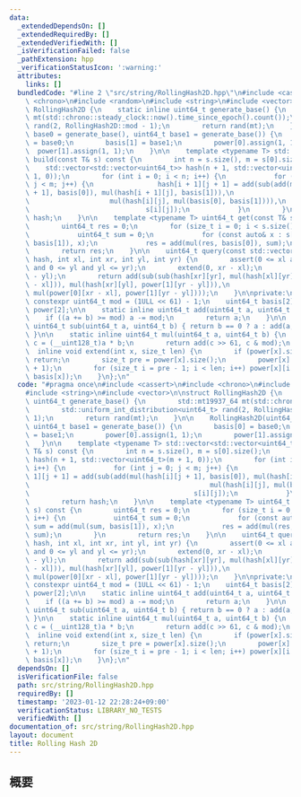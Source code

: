 ```yaml
---
data:
  _extendedDependsOn: []
  _extendedRequiredBy: []
  _extendedVerifiedWith: []
  _isVerificationFailed: false
  _pathExtension: hpp
  _verificationStatusIcon: ':warning:'
  attributes:
    links: []
  bundledCode: "#line 2 \"src/string/RollingHash2D.hpp\"\n#include <cassert>\n#include\
    \ <chrono>\n#include <random>\n#include <string>\n#include <vector>\n\nstruct\
    \ RollingHash2D {\n    static inline uint64_t generate_base() {\n        std::mt19937_64\
    \ mt(std::chrono::steady_clock::now().time_since_epoch().count());\n        std::uniform_int_distribution<uint64_t>\
    \ rand(2, RollingHash2D::mod - 1);\n        return rand(mt);\n    }\n\n    RollingHash2D(uint64_t\
    \ base0 = generate_base(), uint64_t base1 = generate_base()) {\n        basis[0]\
    \ = base0;\n        basis[1] = base1;\n        power[0].assign(1, 1);\n      \
    \  power[1].assign(1, 1);\n    }\n\n    template <typename T> std::vector<std::vector<uint64_t>>\
    \ build(const T& s) const {\n        int n = s.size(), m = s[0].size();\n    \
    \    std::vector<std::vector<uint64_t>> hash(n + 1, std::vector<uint64_t>(m +\
    \ 1, 0));\n        for (int i = 0; i < n; i++) {\n            for (int j = 0;\
    \ j < m; j++) {\n                hash[i + 1][j + 1] = add(sub(add(mul(hash[i][j\
    \ + 1], basis[0]), mul(hash[i + 1][j], basis[1])),\n                         \
    \                    mul(hash[i][j], mul(basis[0], basis[1]))),\n            \
    \                             s[i][j]);\n            }\n        }\n        return\
    \ hash;\n    }\n\n    template <typename T> uint64_t get(const T& s) const {\n\
    \        uint64_t res = 0;\n        for (size_t i = 0; i < s.size(); i++) {\n\
    \            uint64_t sum = 0;\n            for (const auto& x : s[i]) sum = add(mul(sum,\
    \ basis[1]), x);\n            res = add(mul(res, basis[0]), sum);\n        }\n\
    \        return res;\n    }\n\n    uint64_t query(const std::vector<std::vector<uint64_t>>&\
    \ hash, int xl, int xr, int yl, int yr) {\n        assert(0 <= xl and xl <= xr\
    \ and 0 <= yl and yl <= yr);\n        extend(0, xr - xl);\n        extend(1, yr\
    \ - yl);\n        return add(sub(sub(hash[xr][yr], mul(hash[xl][yr], power[0][xr\
    \ - xl])), mul(hash[xr][yl], power[1][yr - yl])),\n                   mul(hash[xl][yl],\
    \ mul(power[0][xr - xl], power[1][yr - yl])));\n    }\n\nprivate:\n    static\
    \ constexpr uint64_t mod = (1ULL << 61) - 1;\n    uint64_t basis[2];\n    std::vector<uint64_t>\
    \ power[2];\n\n    static inline uint64_t add(uint64_t a, uint64_t b) {\n    \
    \    if ((a += b) >= mod) a -= mod;\n        return a;\n    }\n\n    static inline\
    \ uint64_t sub(uint64_t a, uint64_t b) { return b == 0 ? a : add(a, mod - b);\
    \ }\n\n    static inline uint64_t mul(uint64_t a, uint64_t b) {\n        __uint128_t\
    \ c = (__uint128_t)a * b;\n        return add(c >> 61, c & mod);\n    }\n\n  \
    \  inline void extend(int x, size_t len) {\n        if (power[x].size() > len)\
    \ return;\n        size_t pre = power[x].size();\n        power[x].resize(len\
    \ + 1);\n        for (size_t i = pre - 1; i < len; i++) power[x][i + 1] = mul(power[x][i],\
    \ basis[x]);\n    }\n};\n"
  code: "#pragma once\n#include <cassert>\n#include <chrono>\n#include <random>\n\
    #include <string>\n#include <vector>\n\nstruct RollingHash2D {\n    static inline\
    \ uint64_t generate_base() {\n        std::mt19937_64 mt(std::chrono::steady_clock::now().time_since_epoch().count());\n\
    \        std::uniform_int_distribution<uint64_t> rand(2, RollingHash2D::mod -\
    \ 1);\n        return rand(mt);\n    }\n\n    RollingHash2D(uint64_t base0 = generate_base(),\
    \ uint64_t base1 = generate_base()) {\n        basis[0] = base0;\n        basis[1]\
    \ = base1;\n        power[0].assign(1, 1);\n        power[1].assign(1, 1);\n \
    \   }\n\n    template <typename T> std::vector<std::vector<uint64_t>> build(const\
    \ T& s) const {\n        int n = s.size(), m = s[0].size();\n        std::vector<std::vector<uint64_t>>\
    \ hash(n + 1, std::vector<uint64_t>(m + 1, 0));\n        for (int i = 0; i < n;\
    \ i++) {\n            for (int j = 0; j < m; j++) {\n                hash[i +\
    \ 1][j + 1] = add(sub(add(mul(hash[i][j + 1], basis[0]), mul(hash[i + 1][j], basis[1])),\n\
    \                                             mul(hash[i][j], mul(basis[0], basis[1]))),\n\
    \                                         s[i][j]);\n            }\n        }\n\
    \        return hash;\n    }\n\n    template <typename T> uint64_t get(const T&\
    \ s) const {\n        uint64_t res = 0;\n        for (size_t i = 0; i < s.size();\
    \ i++) {\n            uint64_t sum = 0;\n            for (const auto& x : s[i])\
    \ sum = add(mul(sum, basis[1]), x);\n            res = add(mul(res, basis[0]),\
    \ sum);\n        }\n        return res;\n    }\n\n    uint64_t query(const std::vector<std::vector<uint64_t>>&\
    \ hash, int xl, int xr, int yl, int yr) {\n        assert(0 <= xl and xl <= xr\
    \ and 0 <= yl and yl <= yr);\n        extend(0, xr - xl);\n        extend(1, yr\
    \ - yl);\n        return add(sub(sub(hash[xr][yr], mul(hash[xl][yr], power[0][xr\
    \ - xl])), mul(hash[xr][yl], power[1][yr - yl])),\n                   mul(hash[xl][yl],\
    \ mul(power[0][xr - xl], power[1][yr - yl])));\n    }\n\nprivate:\n    static\
    \ constexpr uint64_t mod = (1ULL << 61) - 1;\n    uint64_t basis[2];\n    std::vector<uint64_t>\
    \ power[2];\n\n    static inline uint64_t add(uint64_t a, uint64_t b) {\n    \
    \    if ((a += b) >= mod) a -= mod;\n        return a;\n    }\n\n    static inline\
    \ uint64_t sub(uint64_t a, uint64_t b) { return b == 0 ? a : add(a, mod - b);\
    \ }\n\n    static inline uint64_t mul(uint64_t a, uint64_t b) {\n        __uint128_t\
    \ c = (__uint128_t)a * b;\n        return add(c >> 61, c & mod);\n    }\n\n  \
    \  inline void extend(int x, size_t len) {\n        if (power[x].size() > len)\
    \ return;\n        size_t pre = power[x].size();\n        power[x].resize(len\
    \ + 1);\n        for (size_t i = pre - 1; i < len; i++) power[x][i + 1] = mul(power[x][i],\
    \ basis[x]);\n    }\n};\n"
  dependsOn: []
  isVerificationFile: false
  path: src/string/RollingHash2D.hpp
  requiredBy: []
  timestamp: '2023-01-12 22:28:24+09:00'
  verificationStatus: LIBRARY_NO_TESTS
  verifiedWith: []
documentation_of: src/string/RollingHash2D.hpp
layout: document
title: Rolling Hash 2D
---
```


## 概要

